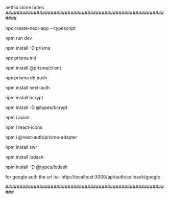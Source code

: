 netflix clone notes
############################################################

npx create-next-app  --typescript

npm run dev

npm install -D prisma

npx prisma init

npm install @prisma/client

npx prisma db push

npm install next-auth

npm install bcrypt

npm install -D @types/bcrypt

npm i axios

npm i react-icons

npm i @next-auth/prisma-adapter

npm install swr

npm install lodash

npm install -D @types/lodash

for google auth the url is:- 
http://localhost:3000/api/auth/callback/google


###########################################################